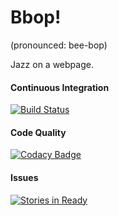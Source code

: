 # Bbop!

(pronounced: bee-bop)

Jazz on a webpage.

#### Continuous Integration
[![Build Status](https://travis-ci.org/bbop-chat/bbop.svg?branch=master)](https://travis-ci.org/bbop-chat/bbop)

#### Code Quality
[![Codacy Badge](https://api.codacy.com/project/badge/grade/e4abc0a0f7ba4a5bbb99e57fa7d7c719)](https://www.codacy.com/app/davenich/bbop)

#### Issues
[![Stories in Ready](https://badge.waffle.io/bbop-chat/bbop.png?label=ready&title=Ready)](https://waffle.io/bbop-chat/bbop)


